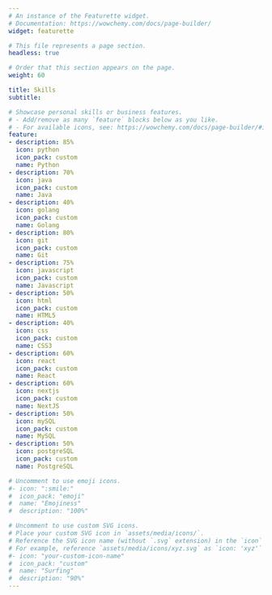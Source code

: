 ```yaml
---
# An instance of the Featurette widget.
# Documentation: https://wowchemy.com/docs/page-builder/
widget: featurette

# This file represents a page section.
headless: true

# Order that this section appears on the page.
weight: 60

title: Skills
subtitle:

# Showcase personal skills or business features.
# - Add/remove as many `feature` blocks below as you like.
# - For available icons, see: https://wowchemy.com/docs/page-builder/#icons
feature:
- description: 85%
  icon: python
  icon_pack: custom
  name: Python
- description: 70%
  icon: java
  icon_pack: custom
  name: Java
- description: 40%
  icon: golang
  icon_pack: custom
  name: Golang
- description: 80%
  icon: git
  icon_pack: custom
  name: Git
- description: 75%
  icon: javascript
  icon_pack: custom
  name: Javascript
- description: 50%
  icon: html
  icon_pack: custom
  name: HTML5
- description: 40%
  icon: css
  icon_pack: custom
  name: CSS3
- description: 60%
  icon: react
  icon_pack: custom
  name: React
- description: 60%
  icon: nextjs
  icon_pack: custom
  name: NextJS
- description: 50%
  icon: mySQL
  icon_pack: custom
  name: MySQL
- description: 50%
  icon: postgreSQL
  icon_pack: custom
  name: PostgreSQL

# Uncomment to use emoji icons.
#- icon: ":smile:"
#  icon_pack: "emoji"
#  name: "Emojiness"
#  description: "100%"  

# Uncomment to use custom SVG icons.
# Place your custom SVG icon in `assets/media/icons/`.
# Reference the SVG icon name (without `.svg` extension) in the `icon` field.
# For example, reference `assets/media/icons/xyz.svg` as `icon: 'xyz'`
#- icon: "your-custom-icon-name"
#  icon_pack: "custom"
#  name: "Surfing"
#  description: "90%"
---
```

